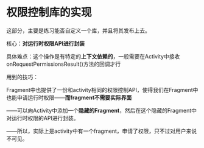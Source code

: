 # 权限控制库的实现

这部分，主要是练习能否自定义一个库，并且将其发布上去。

核心：**对运行时权限API进行封装**

具体难点：这个操作是有特定的**上下文依赖的**，一般需要在Activity中接收onRequestPermissionsResult()方法的回调才行

用到的技巧：

Fragment中也提供了一份和activity相同的权限控制API，使得我们在Fragment中也能申请运行时权限——**而fragment不需要实际界面**

——可以向Activity中添加一个**隐藏的Fragment**，然后在这个隐藏的Fragment中对运行时权限的API进行封装。

——所以，实际上是activity中有一个fragment，申请了权限，只不过对用户来说不可见。

